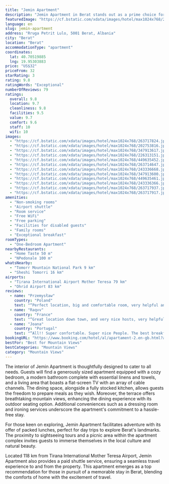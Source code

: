 ```yaml
---
title: "Jemin Apartment"
description: "Jemin Apartment in Berat stands out as a prime choice for travelers seeking comfort and convenience in their accommodation."
featuredImage: "https://cf.bstatic.com/xdata/images/hotel/max1024x768/263717824.jpg?k=51366363bd95bd08893fd406600b7ac40e9dd80fb0954d7c5030ccb728149fad&o=&hp=1"
language: en
slug: jemin-apartment
address: "Rruga Petrit Lulo, 5001 Berat, Albania"
city: "Berat"
location: "Berat"
accommodationType: "apartment"
coordinates:
  lat: 40.70519885
  lng: 19.95303883
price: "US$32"
priceFrom: 32
starRating: 3
rating: 9.8
ratingWords: "Exceptional"
numberOfReviews: 79
ratings:
  overall: 9.8
  location: 9.7
  cleanliness: 9.8
  facilities: 9.5
  value: 9.7
  comfort: 9.6
  staff: 10
  wifi: 10
images:
  - "https://cf.bstatic.com/xdata/images/hotel/max1024x768/263717824.jpg?k=51366363bd95bd08893fd406600b7ac40e9dd80fb0954d7c5030ccb728149fad&o=&hp=1"
  - "https://cf.bstatic.com/xdata/images/hotel/max1024x768/202753816.jpg?k=07c47a2d461cf578359df5c339dfc59458d779bd250dc169ad6ca54d5a37fecb&o=&hp=1"
  - "https://cf.bstatic.com/xdata/images/hotel/max1024x768/347913617.jpg?k=959c9192d6f8a7d2130826a3c18414468a73ead16574e6008023c3c8c9a82281&o=&hp=1"
  - "https://cf.bstatic.com/xdata/images/hotel/max1024x768/226313151.jpg?k=232e5a30be3752f4a31154f7aaff0f2adbcc7a09d17a1ca0087239ae8fa0811d&o=&hp=1"
  - "https://cf.bstatic.com/xdata/images/hotel/max1024x768/449635452.jpg?k=13ab538f5d9758910c30cf434472503427ad19eadd14fa132cf7937d25686bc6&o=&hp=1"
  - "https://cf.bstatic.com/xdata/images/hotel/max1024x768/263714647.jpg?k=cb6488655c15bc283cc4f6cdb9290e44ff9090d05ee54362d9201ff4a6597eec&o=&hp=1"
  - "https://cf.bstatic.com/xdata/images/hotel/max1024x768/243336668.jpg?k=92311a5cce7aad2eaac2e5935bcd60ccbc6988a58084f0a9f1168fafaafa8279&o=&hp=1"
  - "https://cf.bstatic.com/xdata/images/hotel/max1024x768/347913600.jpg?k=7410579b417c93c016b89dab66b5cee255de919eca0f1079a5ef31ee982d16ca&o=&hp=1"
  - "https://cf.bstatic.com/xdata/images/hotel/max1024x768/449635461.jpg?k=c8b6b5aa69e68199ac08272b0f662ffffe046c0eb050439b919c5f9d034f607c&o=&hp=1"
  - "https://cf.bstatic.com/xdata/images/hotel/max1024x768/243336366.jpg?k=8714ec4e9381f83e8f5f39b5267c22e9d7a23bbca855819d9fde8af2f1723ddb&o=&hp=1"
  - "https://cf.bstatic.com/xdata/images/hotel/max1024x768/263717937.jpg?k=94145dd33f27357717891d0971f310c95f13ac9cb1bf76f33fb97cb22c8fafa9&o=&hp=1"
  - "https://cf.bstatic.com/xdata/images/hotel/max1024x768/263717917.jpg?k=fa02bec4533e6156caad214abad1b0cfa745eed6da259c9c98842a8c1851d5a9&o=&hp=1"
amenities:
  - "Non-smoking rooms"
  - "Airport shuttle"
  - "Room service"
  - "Free WiFi"
  - "Free parking"
  - "Facilities for disabled guests"
  - "Family rooms"
  - "Exceptional breakfast"
roomTypes:
  - "One-Bedroom Apartment"
nearbyRestaurants:
  - "Home Taste 50 m"
  - "NPedonale 100 m"
whatsNearby:
  - "Tomorr Mountain National Park 9 km"
  - "Sheshi Tomorri 16 km"
airports:
  - "Tirana International Airport Mother Teresa 79 km"
  - "Ohrid Airport 83 km"
reviews:
  - name: "Przemysław"
    country: "Poland"
    text: "“Perfect location, big and comfortable room, very helpful and kind Owners, tasty breakfast.”"
  - name: "Raqvv"
    country: "France"
    text: "“Great location down town, and very nice hosts, very helpful. The breakfast was super, and Jemin's mum was so thoughtful. Great homemade marmelade !!!”"
  - name: "Joana"
    country: "Portugal"
    text: "“All!! Super confortable. Super nice People. The best breakfast”"
bookingURL: "https://www.booking.com/hotel/al/apartament-2.en-gb.html?aid=8035640"
bestFor: "Best for Mountain Views"
bestCategories: "Mountain Views"
category: "Mountain Views"
---
```


The interior of Jemin Apartment is thoughtfully designed to cater to all needs. Guests will find a generously sized apartment equipped with a cozy bedroom, a modern bathroom complete with essential linens and towels, and a living area that boasts a flat-screen TV with an array of cable channels. The dining space, alongside a fully stocked kitchen, allows guests the freedom to prepare meals as they wish. Moreover, the terrace offers breathtaking mountain views, enhancing the dining experience with its outdoor seating option. Additional conveniences such as a dressing room and ironing services underscore the apartment's commitment to a hassle-free stay.

For those keen on exploring, Jemin Apartment facilitates adventure with its offer of packed lunches, perfect for day trips to explore Berat's landmarks. The proximity to sightseeing tours and a picnic area within the apartment complex invites guests to immerse themselves in the local culture and natural beauty.

Located 118 km from Tirana International Mother Teresa Airport, Jemin Apartment also provides a paid shuttle service, ensuring a seamless travel experience to and from the property. This apartment emerges as a top recommendation for those in pursuit of a memorable stay in Berat, blending the comforts of home with the excitement of travel.